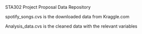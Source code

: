 STA302 Project Proposal Data Repository 

spotify_songs.cvs is the downloaded data from Kraggle.com

Analysis_data.cvs is the cleaned data with the relevant variables 
